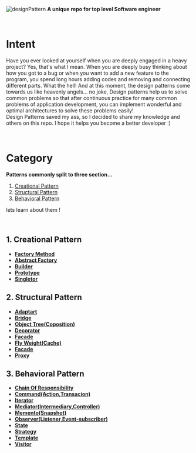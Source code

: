 ![designPattern](https://user-images.githubusercontent.com/78824988/209479936-89539017-cdb3-4b31-82ea-39b25dfd1ef3.png)
**A unique repo for top level Software engineer**

</br>

# Intent

Have you ever looked at yourself when you are deeply engaged in a heavy project?
Yes, that's what I mean. When you are deeply busy thinking about how you got to a bug or when you want to add a new feature to the program, you spend long hours adding codes and removing and connecting different parts.
What the hell!
And at this moment, the design patterns come towards us like heavenly angels...
no joke, Design patterns help us to solve common problems so that after continuous practice for many common problems of application development, you can implement wonderful and optimal architectures to solve these problems easily!
</br>
Design Patterns saved my ass, so I decided to share my knowledge and others on this repo.
I hope it helps you become a better developer :)

</br>

# Category

**Patterns commonly split to three section...**

1. [Creational Pattern](#1-creational-pattern)
2. [Structural Pattern](#2-structural-pattern)
3. [Behavioral Pattern](#3-behavioral-pattern)

lets learn about them !

</br>

## 1. Creational Pattern

- [**Factory Method**]()
- [**Abstract Factory**]()
- [**Builder**]()
- [**Prototype**]()
- [**Singletor**]()

## 2. Structural Pattern

- [**Adaptart**]()
- [**Bridge**]()
- [**Object Tree(Coposition)**]()
- [**Decorator**]()
- [**Facade**]()
- [**Fly Weight(Cache)**]()
- [**Facade**]()
- [**Proxy**]()

## 3. Behavioral Pattern

- [**Chain Of Responsibility**]()
- [**Command(Action,Transacion)**]()
- [**Iterator**]()
- [**Mediator(Intermediary,Controller)**]()
- [**Memento(Snapshot)**]()
- [**Observer(Listener,Event-subscriber)**]()
- [**State**]()
- [**Strategy**]()
- [**Template**]()
- [**Visitor**]()

